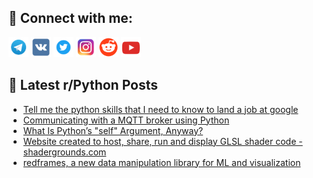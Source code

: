 ## 🔎 Connect with me:
[<img src="https://github.com/bullbesh/bullbesh/blob/main/images/Telegram.png" width="32" height="32" />](https://t.me/bullbesh)
[<img src="https://github.com/bullbesh/bullbesh/blob/main/images/VK.png" width="32" height="32" />](https://vk.com/bullbesh)
[<img src="https://github.com/bullbesh/bullbesh/blob/main/images/Twitter.png" width="32" height="32" />](https://twitter.com/bullbesh1)
[<img src="https://github.com/bullbesh/bullbesh/blob/main/images/Instagram.png" width="32" height="32" />](https://www.instagram.com/bullbesh)
[<img src="https://github.com/bullbesh/bullbesh/blob/main/images/Reddit.png" width="32" height="32" />](https://www.reddit.com/user/bullbesh)
[<img src="https://github.com/bullbesh/bullbesh/blob/main/images/YouTube.png" width="32" height="32" />](https://www.youtube.com/channel/UCtfjRs6uzgq5mfm8S06WTcg)

## 📕 Latest r/Python Posts
<!-- BLOG-POST-LIST:START -->
- [Tell me the python skills that I need to know to land a job at google](https://www.reddit.com/r/Python/comments/xio4ui/tell_me_the_python_skills_that_i_need_to_know_to/)
- [Communicating with a MQTT broker using Python](https://www.reddit.com/r/Python/comments/xio4hk/communicating_with_a_mqtt_broker_using_python/)
- [What Is Python’s &quot;self&quot; Argument, Anyway?](https://www.reddit.com/r/Python/comments/xio3k2/what_is_pythons_self_argument_anyway/)
- [Website created to host, share, run and display GLSL shader code - shadergrounds.com](https://www.reddit.com/r/Python/comments/xim92d/website_created_to_host_share_run_and_display/)
- [redframes, a new data manipulation library for ML and visualization](https://www.reddit.com/r/Python/comments/xilyus/redframes_a_new_data_manipulation_library_for_ml/)
<!-- BLOG-POST-LIST:END -->
